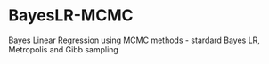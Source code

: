 # BayesLR-MCMC
Bayes Linear Regression using MCMC methods - stardard Bayes LR, Metropolis and Gibb sampling
